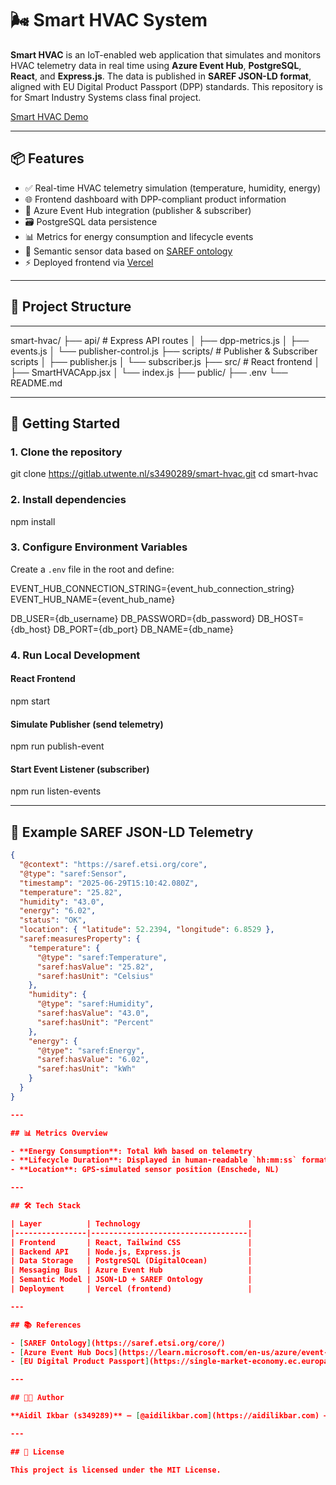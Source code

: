 # 🌬️ Smart HVAC System

**Smart HVAC** is an IoT-enabled web application that simulates and monitors HVAC telemetry data in real time using **Azure Event Hub**, **PostgreSQL**, **React**, and **Express.js**. The data is published in **SAREF JSON-LD format**, aligned with EU Digital Product Passport (DPP) standards. This repository is for Smart Industry Systems class final project.

[Smart HVAC Demo](https://smart-hvac.vercel.app/)

---

## 📦 Features

- ✅ Real-time HVAC telemetry simulation (temperature, humidity, energy)
- 🌐 Frontend dashboard with DPP-compliant product information
- 📡 Azure Event Hub integration (publisher & subscriber)
- 🗃️ PostgreSQL data persistence
- 📊 Metrics for energy consumption and lifecycle events
- 🧠 Semantic sensor data based on [SAREF ontology](https://saref.etsi.org/core/)
- ⚡ Deployed frontend via [Vercel](https://vercel.com/)

---

## 🧱 Project Structure
-----------------

smart-hvac/
├── api/                      # Express API routes
│   ├── dpp-metrics.js
│   ├── events.js
│   └── publisher-control.js
├── scripts/                 # Publisher & Subscriber scripts
│   ├── publisher.js
│   └── subscriber.js
├── src/                     # React frontend
│   ├── SmartHVACApp.jsx
│   └── index.js
├── public/
├── .env
└── README.md

---

## 🚀 Getting Started

### 1. Clone the repository

git clone https://gitlab.utwente.nl/s3490289/smart-hvac.git
cd smart-hvac

### 2. Install dependencies

npm install

### 3. Configure Environment Variables

Create a `.env` file in the root and define:

EVENT_HUB_CONNECTION_STRING={event_hub_connection_string}
EVENT_HUB_NAME={event_hub_name}

DB_USER={db_username}
DB_PASSWORD={db_password}
DB_HOST={db_host}
DB_PORT={db_port}
DB_NAME={db_name}

### 4. Run Local Development

#### React Frontend

npm start

#### Simulate Publisher (send telemetry)

npm run publish-event

#### Start Event Listener (subscriber)

npm run listen-events

---

## 🔎 Example SAREF JSON-LD Telemetry

```json
{
  "@context": "https://saref.etsi.org/core",
  "@type": "saref:Sensor",
  "timestamp": "2025-06-29T15:10:42.080Z",
  "temperature": "25.82",
  "humidity": "43.0",
  "energy": "6.02",
  "status": "OK",
  "location": { "latitude": 52.2394, "longitude": 6.8529 },
  "saref:measuresProperty": {
    "temperature": {
      "@type": "saref:Temperature",
      "saref:hasValue": "25.82",
      "saref:hasUnit": "Celsius"
    },
    "humidity": {
      "@type": "saref:Humidity",
      "saref:hasValue": "43.0",
      "saref:hasUnit": "Percent"
    },
    "energy": {
      "@type": "saref:Energy",
      "saref:hasValue": "6.02",
      "saref:hasUnit": "kWh"
    }
  }
}

---

## 📊 Metrics Overview

- **Energy Consumption**: Total kWh based on telemetry
- **Lifecycle Duration**: Displayed in human-readable `hh:mm:ss` format (derived from total events)
- **Location**: GPS-simulated sensor position (Enschede, NL)

---

## 🛠️ Tech Stack

| Layer          | Technology                        |
|----------------|-----------------------------------|
| Frontend       | React, Tailwind CSS               |
| Backend API    | Node.js, Express.js               |
| Data Storage   | PostgreSQL (DigitalOcean)         |
| Messaging Bus  | Azure Event Hub                   |
| Semantic Model | JSON-LD + SAREF Ontology          |
| Deployment     | Vercel (frontend)                 |

---

## 📚 References

- [SAREF Ontology](https://saref.etsi.org/core/)
- [Azure Event Hub Docs](https://learn.microsoft.com/en-us/azure/event-hubs/)
- [EU Digital Product Passport](https://single-market-economy.ec.europa.eu/sustainability/product-policy-and-ecodesign/digital-product-passport_en)

---

## 👨‍💻 Author

**Aidil Ikbar (s349289)** – [@aidilikbar.com](https://aidilikbar.com) – [github.com/aidilikbar](https://github.com/aidilikbar)

---

## 📝 License

This project is licensed under the MIT License.
